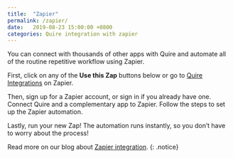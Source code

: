 ```yaml
---
title:  "Zapier"
permalink: /zapier/
date:   2019-08-23 15:00:00 +0800
categories: Quire integration with zapier
---
```

You can connect with thousands of other apps with Quire and automate all of the routine repetitive workflow using Zapier.

First, click on any of the **Use this Zap** buttons below or go to [Quire Integrations](https://zapier.com/apps/quire/integrations) on Zapier.

Then, sign up for a Zapier account, or sign in if you already have one. Connect Quire and a complementary app to Zapier. Follow the steps to set up the Zapier automation.

Lastly, run your new Zap! The automation runs instantly, so you don’t have to worry about the process!


<script type="text/javascript" src="https://zapier.com/apps/embed/widget.js?guided_zaps=207182,207271,207303,207308,207313,207322,207335,207337,207340,207345"></script>


Read more on our blog about [Zapier integration](https://quire.io/blog/p/zapier-integration.html).
{: .notice}

